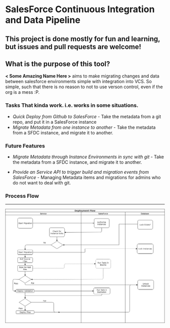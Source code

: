 # SalesForce Continuous Integration and Data Pipeline 

## This project is done mostly for fun and learning, but issues and pull requests are welcome!


## What is the purpose of this tool?
**< Some Amazing Name Here >** aims to make migrating changes and data between salesforce environments simple with integration into VCS. 
 So simple, such that there is no reason to not to use verson control, even if the org is a mess :P.
 
### Tasks That kinda work. i.e. works in some situations.

- *Quick Deploy from Github to SalesForce* - Take the metadata from a git repo, and put it in a SalesForce instance
- *Migrate Metadata from one instance to another* - Take the metadata from a SFDC instance, and migrate it to another.

### Future Features
- *Migrate Metadata through Instance Environments in sync with git* - Take the metadata from a SFDC instance, and migrate it to another.

- *Provide an Service API to trigger build and migration events from SalesForce* - Managing Metadata items and 
migrations for admins who do not want to deal with git.


### Process Flow

-------

![Process Flow](/docs/SF_CICD.png)
